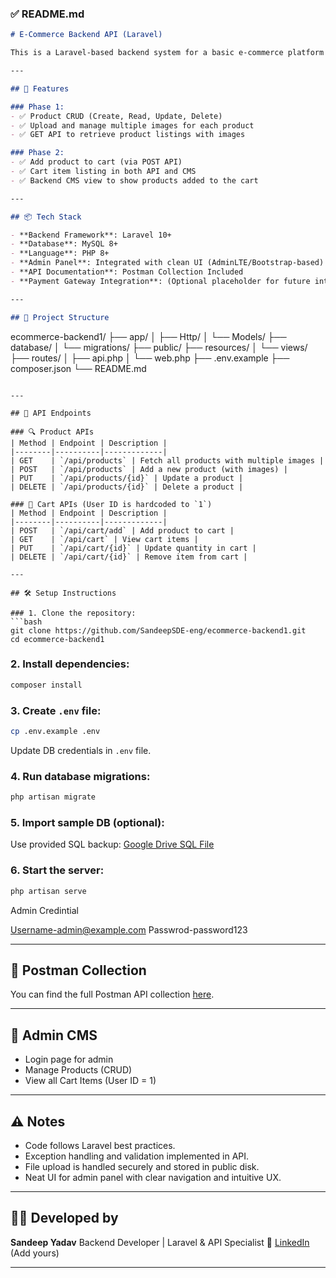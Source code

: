 

### ✅ **README.md**

```markdown
# E-Commerce Backend API (Laravel)

This is a Laravel-based backend system for a basic e-commerce platform that supports product management with multiple images, cart functionality, and basic CMS dashboard views.

---

## 📌 Features

### Phase 1:
- ✅ Product CRUD (Create, Read, Update, Delete)
- ✅ Upload and manage multiple images for each product
- ✅ GET API to retrieve product listings with images

### Phase 2:
- ✅ Add product to cart (via POST API)
- ✅ Cart item listing in both API and CMS
- ✅ Backend CMS view to show products added to the cart

---

## 📦 Tech Stack

- **Backend Framework**: Laravel 10+
- **Database**: MySQL 8+
- **Language**: PHP 8+
- **Admin Panel**: Integrated with clean UI (AdminLTE/Bootstrap-based)
- **API Documentation**: Postman Collection Included
- **Payment Gateway Integration**: (Optional placeholder for future integration)

---

## 📂 Project Structure

```

ecommerce-backend1/
├── app/
│   ├── Http/
│   └── Models/
├── database/
│   └── migrations/
├── public/
├── resources/
│   └── views/
├── routes/
│   ├── api.php
│   └── web.php
├── .env.example
├── composer.json
└── README.md

````

---

## 🚀 API Endpoints

### 🔍 Product APIs
| Method | Endpoint | Description |
|--------|----------|-------------|
| GET    | `/api/products` | Fetch all products with multiple images |
| POST   | `/api/products` | Add a new product (with images) |
| PUT    | `/api/products/{id}` | Update a product |
| DELETE | `/api/products/{id}` | Delete a product |

### 🛒 Cart APIs (User ID is hardcoded to `1`)
| Method | Endpoint | Description |
|--------|----------|-------------|
| POST   | `/api/cart/add` | Add product to cart |
| GET    | `/api/cart` | View cart items |
| PUT    | `/api/cart/{id}` | Update quantity in cart |
| DELETE | `/api/cart/{id}` | Remove item from cart |

---

## 🛠️ Setup Instructions

### 1. Clone the repository:
```bash
git clone https://github.com/SandeepSDE-eng/ecommerce-backend1.git
cd ecommerce-backend1
````

### 2. Install dependencies:

```bash
composer install
```

### 3. Create `.env` file:

```bash
cp .env.example .env
```

Update DB credentials in `.env` file.

### 4. Run database migrations:

```bash
php artisan migrate
```

### 5. Import sample DB (optional):

Use provided SQL backup:
[Google Drive SQL File](https://drive.google.com/file/d/1vJ97EhtZyavqAuUEiK9rD8HBb125Awup/view?usp=sharing)

### 6. Start the server:

```bash
php artisan serve
```


Admin Credintial 

Username-admin@example.com
Passwrod-password123

---

## 📘 Postman Collection

You can find the full Postman API collection [here](https://drive.google.com/file/d/1vJ97EhtZyavqAuUEiK9rD8HBb125Awup/view?usp=sharing).

---

## 🔐 Admin CMS

* Login page for admin
* Manage Products (CRUD)
* View all Cart Items (User ID = 1)

---

## ⚠️ Notes

* Code follows Laravel best practices.
* Exception handling and validation implemented in API.
* File upload is handled securely and stored in public disk.
* Neat UI for admin panel with clear navigation and intuitive UX.

---


## 👨‍💻 Developed by

**Sandeep Yadav**
Backend Developer | Laravel & API Specialist
📧 [LinkedIn](https://linkedin.com) (Add yours)

---


